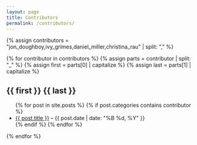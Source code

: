 ```yaml
---
layout: page
title: Contributors
permalink: /contributors/
---
```


{% assign contributors = "jon_doughboy,ivy_grimes,daniel_miller,christina_rau" | split: "," %}

{% for contributor in contributors %}
  {% assign parts = contributor | split: "_" %}
  {% assign first = parts[0] | capitalize %}
  {% assign last = parts[1] | capitalize %}
## {{ first }} {{ last }}

<ul>
  {% for post in site.posts %}
    {% if post.categories contains contributor %}
      <li>
        <a href="{{ post.url }}">{{ post.title }}</a> – {{ post.date | date: "%B %d, %Y" }}
      </li>
    {% endif %}
  {% endfor %}
</ul>

{% endfor %}
